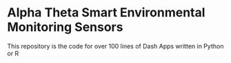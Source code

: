 # Alpha Theta Smart Environmental Monitoring Sensors

This repository is the code for over 100 lines of Dash Apps written in Python or R
